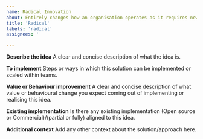 ```yaml
---
name: Radical Innovation
about: Entirely changes how an organisation operates as it requires new knowledge and skills and renders current products, services, processes etc obsolete
title: 'Radical'
labels: 'radical'
assignees: ''

---
```


**Describe the idea**
A clear and concise description of what the idea is.

**To implement**
Steps or ways in which this solution can be implemented or scaled within teams.

**Value or Behaviour improvement**
A clear and concise description of what value or behavioural change you expect coming out of implementing or realising this idea.

**Existing implementation**
Is there any existing implementation (Open source or Commercial)/(partial or fully) aligned to this idea.

**Additional context**
Add any other context about the solution/approach here.
